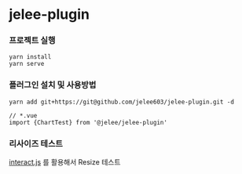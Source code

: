 # jelee-plugin

### 프로젝트 실행
```
yarn install
yarn serve
```
### 플러그인 설치 및 사용방법
```
yarn add git+https://git@github.com/jelee603/jelee-plugin.git -d

// *.vue
import {ChartTest} from '@jelee/jelee-plugin'
```

### 리사이즈 테스트 
[interact.js](https://interactjs.io) 를 활용해서 Resize 테스트